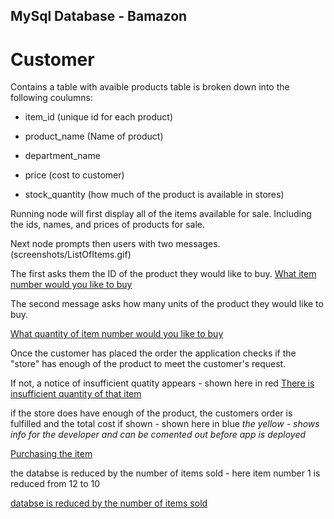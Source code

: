 
## MySql Database - Bamazon
# Customer
Contains a table with avaible products
table is broken down into the following coulumns:

* item_id (unique id for each product)

* product_name (Name of product)

* department_name

* price (cost to customer)

* stock_quantity (how much of the product is available in stores)


Running node will first display all of the items available for sale. Including the ids, names, and prices of products for sale.

Next node prompts then users with two messages.
(screenshots/ListOfItems.gif)

The first asks them the ID of the product they would like to buy.
[What item number would you like to buy](screenshots/ListOfItems.gif)

The second message asks how many units of the product they would like to buy.

[What quantity of item number would you like to buy](screenshots/QuantityWanted.gif)


Once the customer has placed the order the application checks if the "store" has enough of the product to meet the customer's request.

If not, a notice of insufficient quatity appears - shown here in red
[There is insufficient quantity of that item](screenshots/InsufficientQuantity.gif)


if the store does have enough of the product, the customers order is fulfilled and the total cost if shown - shown here in blue
*the yellow - shows info for the developer and can be comented out before app is deployed*

[Purchasing the item](screenshots/ProductPurchased.gif)


the databse is reduced by the number of items sold - here item number 1 is reduced from 12  to 10

[databse is reduced by the number of items sold](screenshots/AvailQuantityGoesDown.gif)
